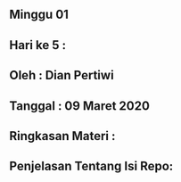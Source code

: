## Minggu 01

## Hari ke 5 :

## Oleh : Dian Pertiwi

## Tanggal : 09 Maret 2020

## Ringkasan Materi :

## Penjelasan Tentang Isi Repo:



